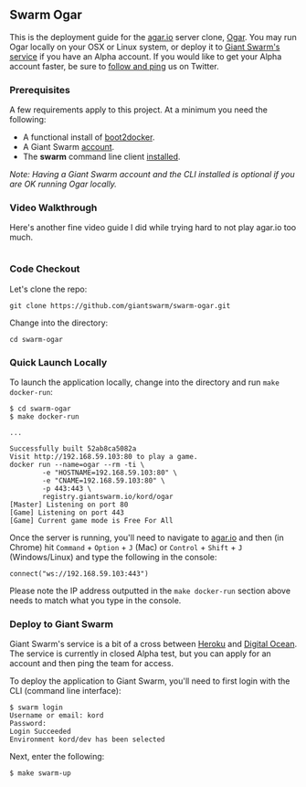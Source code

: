 ## Swarm Ogar
This is the deployment guide for the [agar.io](http://agar.io/) server clone, [Ogar](https://github.com/vram4/Ogar). You may run Ogar locally on your OSX or Linux system, or deploy it to [Giant Swarm's service](https://giantswarm.io/) if you have an Alpha account. If you would like to get your Alpha account faster, be sure to [follow and ping](https://twitter.com/giantswarm/) us on Twitter.

### Prerequisites
A few requirements apply to this project. At a minimum you need the following:

* A functional install of [boot2docker](https://github.com/kordless/boot2docker-ing).
* A Giant Swarm [account](https://giantswarm.io).
* The **swarm** command line client [installed](http://docs.giantswarm.io/reference/installation/). 

*Note: Having a Giant Swarm account and the CLI installed is optional if you are OK running Ogar locally.*

### Video Walkthrough

Here's another fine video guide I did while trying hard to not play agar.io too much.

[![]()](https://vimeo.com/)

### Code Checkout
Let's clone the repo:

    git clone https://github.com/giantswarm/swarm-ogar.git

Change into the directory:

	cd swarm-ogar
	
### Quick Launch Locally
To launch the application locally, change into the directory and run `make docker-run`:

```
$ cd swarm-ogar
$ make docker-run

...

Successfully built 52ab8ca5082a
Visit http://192.168.59.103:80 to play a game.
docker run --name=ogar --rm -ti \
		-e "HOSTNAME=192.168.59.103:80" \
		-e "CNAME=192.168.59.103:80" \
		-p 443:443 \
		registry.giantswarm.io/kord/ogar
[Master] Listening on port 80
[Game] Listening on port 443
[Game] Current game mode is Free For All
```

Once the server is running, you'll need to navigate to [agar.io](http://agar.io/) and then (in Chrome) hit `Command` + `Option` + `J` (Mac) or `Control` + `Shift` + `J` (Windows/Linux) and type the following in the console:

	connect("ws://192.168.59.103:443")

Please note the IP address outputted in the `make docker-run` section above needs to match what you type in the console.


### Deploy to Giant Swarm
Giant Swarm's service is a bit of a cross between [Heroku](https://heroku.com) and [Digital Ocean](https://digitalocean.com). The service is currently in closed Alpha test, but you can apply for an account and then ping the team for access.

To deploy the application to Giant Swarm, you'll need to first login with the CLI (command line interface):

```
$ swarm login
Username or email: kord
Password:
Login Succeeded
Environment kord/dev has been selected
```

Next, enter the following:

```
$ make swarm-up
```    

